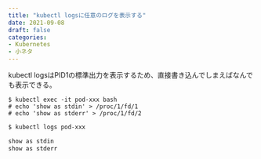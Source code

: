 ```yaml
---
title: "kubectl logsに任意のログを表示する"
date: 2021-09-08
draft: false
categories:
- Kubernetes
- 小ネタ
---
```


kubectl logsはPID1の標準出力を表示するため、直接書き込んでしまえばなんでも表示できる。

```
$ kubectl exec -it pod-xxx bash
# echo 'show as stdin' > /proc/1/fd/1
# echo 'show as stderr' > /proc/1/fd/2
```

```sh
$ kubectl logs pod-xxx

show as stdin
show as stderr
```